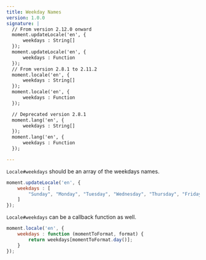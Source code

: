 ```yaml
---
title: Weekday Names
version: 1.0.0
signature: |
  // From version 2.12.0 onward
  moment.updateLocale('en', {
      weekdays : String[]
  });
  moment.updateLocale('en', {
      weekdays : Function
  });
  // From version 2.8.1 to 2.11.2
  moment.locale('en', {
      weekdays : String[]
  });
  moment.locale('en', {
      weekdays : Function
  });

  // Deprecated version 2.8.1
  moment.lang('en', {
      weekdays : String[]
  });
  moment.lang('en', {
      weekdays : Function
  });

---
```



`Locale#weekdays` should be an array of the weekdays names.

```javascript
moment.updateLocale('en', {
    weekdays : [
        "Sunday", "Monday", "Tuesday", "Wednesday", "Thursday", "Friday", "Saturday"
    ]
});
```

`Locale#weekdays` can be a callback function as well.

```javascript
moment.locale('en', {
    weekdays : function (momentToFormat, format) {
        return weekdays[momentToFormat.day()];
    }
});
```
